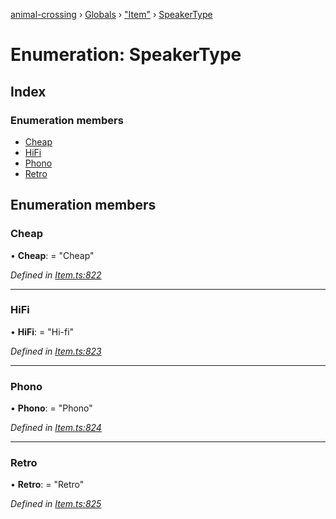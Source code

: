 [animal-crossing](../README.md) › [Globals](../globals.md) › ["Item"](../modules/_item_.md) › [SpeakerType](_item_.speakertype.md)

# Enumeration: SpeakerType

## Index

### Enumeration members

* [Cheap](_item_.speakertype.md#cheap)
* [HiFi](_item_.speakertype.md#hifi)
* [Phono](_item_.speakertype.md#phono)
* [Retro](_item_.speakertype.md#retro)

## Enumeration members

###  Cheap

• **Cheap**: = "Cheap"

*Defined in [Item.ts:822](https://github.com/Norviah/animal-crossing/blob/e9cea70/module/types/Item.ts#L822)*

___

###  HiFi

• **HiFi**: = "Hi-fi"

*Defined in [Item.ts:823](https://github.com/Norviah/animal-crossing/blob/e9cea70/module/types/Item.ts#L823)*

___

###  Phono

• **Phono**: = "Phono"

*Defined in [Item.ts:824](https://github.com/Norviah/animal-crossing/blob/e9cea70/module/types/Item.ts#L824)*

___

###  Retro

• **Retro**: = "Retro"

*Defined in [Item.ts:825](https://github.com/Norviah/animal-crossing/blob/e9cea70/module/types/Item.ts#L825)*

